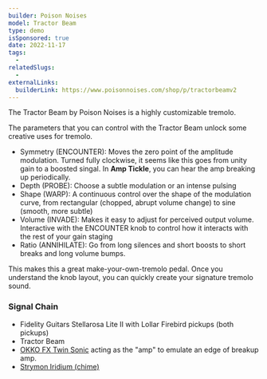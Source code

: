 ```yaml
---
builder: Poison Noises
model: Tractor Beam
type: demo
isSponsored: true
date: 2022-11-17
tags:
  -
relatedSlugs:
  -
externalLinks:
  builderLink: https://www.poisonnoises.com/shop/p/tractorbeamv2
---
```


The Tractor Beam by Poison Noises is a highly customizable tremolo.

The parameters that you can control with the Tractor Beam unlock some creative uses for tremolo.

- Symmetry (ENCOUNTER): Moves the zero point of the amplitude modulation. Turned fully clockwise, it seems like this goes from unity gain to a boosted singal. In **Amp Tickle**, you can hear the amp breaking up periodically.
- Depth (PROBE): Choose a subtle modulation or an intense pulsing
- Shape (WARP): A continuous control over the shape of the modulation curve, from rectangular (chopped, abrupt volume change) to sine (smooth, more subtle)
- Volume (INVADE): Makes it easy to adjust for perceived output volume. Interactive with the ENCOUNTER knob to control how it interacts with the rest of your gain staging
- Ratio (ANNIHILATE): Go from long silences and short boosts to short breaks and long volume bumps.

This makes this a great make-your-own-tremolo pedal. Once you understand the knob layout, you can quickly create your signature tremolo sound.

### Signal Chain

- Fidelity Guitars Stellarosa Lite II with Lollar Firebird pickups (both pickups)
- Tractor Beam
- [OKKO FX Twin Sonic](/demos/okko-fx-twin-sonic-mkii) acting as the "amp" to emulate an edge of breakup amp.
- [Strymon Iridium (chime)](/demos/strymon-iridium)
